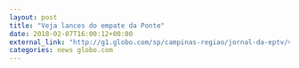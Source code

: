 ```yaml
---
layout: post
title: "Veja lances do empate da Ponte"
date: 2018-02-07T16:00:12+00:00
external_link: "http://g1.globo.com/sp/campinas-regiao/jornal-da-eptv/videos/t/edicoes/v/ponte-preta-empata-com-nacional-e-garante-vaga-na-proxima-fase-na-copa-do-brasil/6482782/"
categories: news globo.com
---
```


